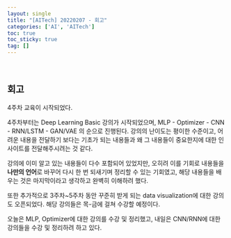 ```yaml
---
layout: single
title: "[AITech] 20220207 - 회고"
categories: ['AI', 'AITech']
toc: true
toc_sticky: true
tag: []
---
```




<br>

## 회고

4주차 교육이 시작되었다. 

4주차부터는 Deep Learning Basic 강의가 시작되었으며, MLP - Optimizer - CNN - RNN/LSTM - GAN/VAE 의 순으로 진행된다. 강의의 난이도는 평이한 수준이고, 어려운 내용을 전달하기 보다는 기초가 되는 내용들과 왜 그 내용들이 중요한지에 대한 인사이트를 전달해주시려는 것 같다. 

강의에 이미 알고 있는 내용들이 다수 포함되어 있었지만, 오히려 이를 기회로 내용들을 **나만의 언어**로 바꾸어 다시 한 번 되새기며 정리할 수 있는 기회였고, 해당 내용들을 배우는 것은 마지막이라고 생각하고 완벽히 이해하려 했다. 

또한 추가적으로 3주차~5주차 동안 꾸준히 받게 되는 data visualization에 대한 강의도 오픈되었다. 해당 강의들은 목-금에 걸쳐 수강할 예정이다. 

오늘은 MLP, Optimizer에 대한 강의를 수강 및 정리했고, 내일은 CNN/RNN에 대한 강의들을 수강 및 정리하려 하고 있다. 
